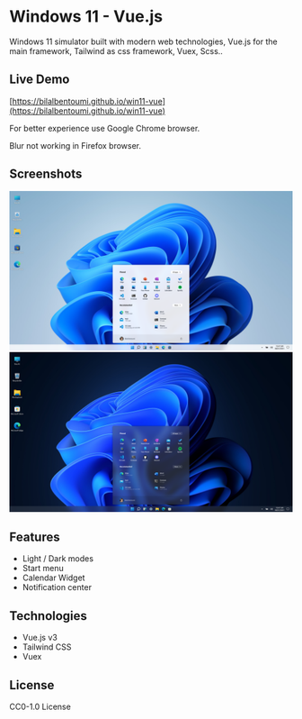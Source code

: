 # Windows 11 - Vue.js
Windows 11 simulator built with modern web technologies, Vue.js for the main framework, Tailwind as css framework, Vuex, Scss..

## Live Demo
[https://bilalbentoumi.github.io/win11-vue](https://bilalbentoumi.github.io/win11-vue)

For better experience use Google Chrome browser.

Blur not working in Firefox browser.


## Screenshots
![windows11-light-mode](./public/screenshots/light.png)
![windows11-dark-mode](./public/screenshots/dark.png)

## Features
- Light / Dark modes
- Start menu
- Calendar Widget
- Notification center

## Technologies
- Vue.js v3
- Tailwind CSS
- Vuex

## License
CC0-1.0 License